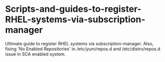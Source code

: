 # Scripts-and-guides-to-register-RHEL-systems-via-subscription-manager
Ultimate guide to register RHEL systems via subscription-manager. Also, fixing 'No Enabled Repositories' in /etc/yum/repos.d and /etc/distro/repos.d issue in SCA enabled system. 
